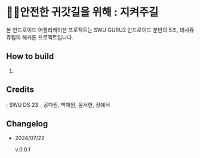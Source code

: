 # 🚶‍♀️안전한 귀갓길을 위해 : 지켜주길

본 안드로이드 어플리케이션 프로젝트는 SWU GURU2 안드로이드 분반의 5조, 데사쥬쥬팀의 해커톤 프로젝트입니다.


## How to build

1.

## Credits

: SWU DS 23 _ 공다원, 백채원, 윤서현, 장예서

## Changelog
- 2024/07/22

  v.0.0.1
